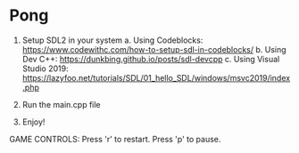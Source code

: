 # Pong

1. Setup SDL2 in your system
  a. Using Codeblocks: https://www.codewithc.com/how-to-setup-sdl-in-codeblocks/
  b. Using Dev C++: https://dunkbing.github.io/posts/sdl-devcpp
  c. Using Visual Studio 2019: https://lazyfoo.net/tutorials/SDL/01_hello_SDL/windows/msvc2019/index.php
 
2. Run the main.cpp file
3. Enjoy!


GAME CONTROLS:
  Press 'r' to restart.
  Press 'p' to pause.

